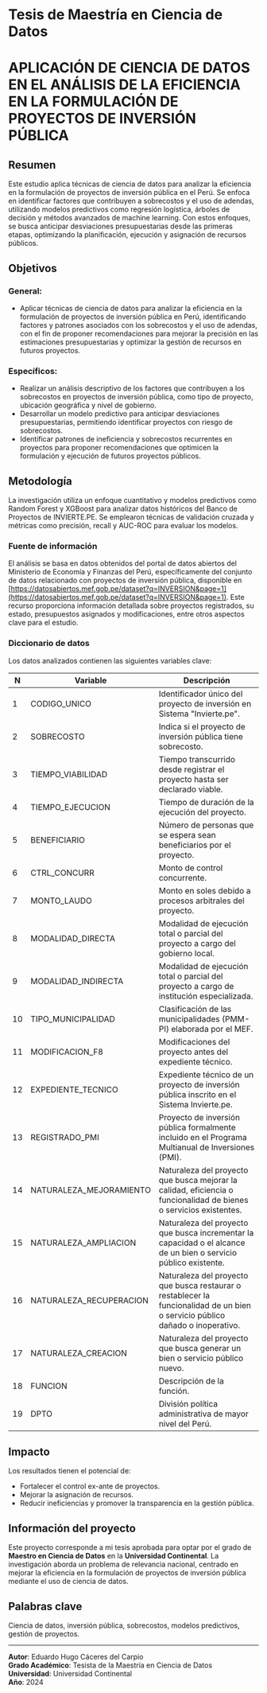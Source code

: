 # Tesis de Maestría en Ciencia de Datos  
# APLICACIÓN DE CIENCIA DE DATOS EN EL ANÁLISIS DE LA EFICIENCIA EN LA FORMULACIÓN DE PROYECTOS DE INVERSIÓN PÚBLICA  

## Resumen  
Este estudio aplica técnicas de ciencia de datos para analizar la eficiencia en la formulación de proyectos de inversión pública en el Perú. Se enfoca en identificar factores que contribuyen a sobrecostos y el uso de adendas, utilizando modelos predictivos como regresión logística, árboles de decisión y métodos avanzados de machine learning. Con estos enfoques, se busca anticipar desviaciones presupuestarias desde las primeras etapas, optimizando la planificación, ejecución y asignación de recursos públicos.  

## Objetivos  
### General:  
- Aplicar técnicas de ciencia de datos para analizar la eficiencia en la formulación de proyectos de inversión pública en Perú, identificando factores y patrones asociados con los sobrecostos y el uso de adendas, con el fin de proponer recomendaciones para mejorar la precisión en las estimaciones presupuestarias y optimizar la gestión de recursos en futuros proyectos.  

### Específicos:  
- Realizar un análisis descriptivo de los factores que contribuyen a los sobrecostos en proyectos de inversión pública, como tipo de proyecto, ubicación geográfica y nivel de gobierno.  
- Desarrollar un modelo predictivo para anticipar desviaciones presupuestarias, permitiendo identificar proyectos con riesgo de sobrecostos.  
- Identificar patrones de ineficiencia y sobrecostos recurrentes en proyectos para proponer recomendaciones que optimicen la formulación y ejecución de futuros proyectos públicos. 

## Metodología  
La investigación utiliza un enfoque cuantitativo y modelos predictivos como Random Forest y XGBoost para analizar datos históricos del Banco de Proyectos de INVIERTE.PE. Se emplearon técnicas de validación cruzada y métricas como precisión, recall y AUC-ROC para evaluar los modelos.  

### Fuente de información  
El análisis se basa en datos obtenidos del portal de datos abiertos del Ministerio de Economía y Finanzas del Perú, específicamente del conjunto de datos relacionado con proyectos de inversión pública, disponible en [https://datosabiertos.mef.gob.pe/dataset?q=INVERSION&page=1](https://datosabiertos.mef.gob.pe/dataset?q=INVERSION&page=1). Este recurso proporciona información detallada sobre proyectos registrados, su estado, presupuestos asignados y modificaciones, entre otros aspectos clave para el estudio.  

### Diccionario de datos  
Los datos analizados contienen las siguientes variables clave:

| N  | **Variable**               | **Descripción**                                                                                                                                             |
|----|----------------------------|-------------------------------------------------------------------------------------------------------------------------------------------------------------|
| 1  | CODIGO_UNICO               | Identificador único del proyecto de inversión en Sistema "Invierte.pe".                                                                                     |
| 2  | SOBRECOSTO                 | Indica si el proyecto de inversión pública tiene sobrecosto.                                                                                                |
| 3  | TIEMPO_VIABILIDAD          | Tiempo transcurrido desde registrar el proyecto hasta ser declarado viable.                                                                                 |
| 4  | TIEMPO_EJECUCION           | Tiempo de duración de la ejecución del proyecto.                                                                                                            |
| 5  | BENEFICIARIO               | Número de personas que se espera sean beneficiarios por el proyecto.                                                                                        |
| 6  | CTRL_CONCURR               | Monto de control concurrente.                                                                                                                               |
| 7  | MONTO_LAUDO                | Monto en soles debido a procesos arbitrales del proyecto.                                                                                                   |
| 8  | MODALIDAD_DIRECTA          | Modalidad de ejecución total o parcial del proyecto a cargo del gobierno local.                                                                             |
| 9  | MODALIDAD_INDIRECTA        | Modalidad de ejecución total o parcial del proyecto a cargo de institución especializada.                                                                   |
| 10 | TIPO_MUNICIPALIDAD         | Clasificación de las municipalidades (PMM-PI) elaborada por el MEF.                                                                                         |
| 11 | MODIFICACION_F8            | Modificaciones del proyecto antes del expediente técnico.                                                                                                   |
| 12 | EXPEDIENTE_TECNICO         | Expediente técnico de un proyecto de inversión pública inscrito en el Sistema Invierte.pe.                                                                  |
| 13 | REGISTRADO_PMI             | Proyecto de inversión pública formalmente incluido en el Programa Multianual de Inversiones (PMI).                                                          |
| 14 | NATURALEZA_MEJORAMIENTO    | Naturaleza del proyecto que busca mejorar la calidad, eficiencia o funcionalidad de bienes o servicios existentes.                                          |
| 15 | NATURALEZA_AMPLIACION      | Naturaleza del proyecto que busca incrementar la capacidad o el alcance de un bien o servicio público existente.                                            |
| 16 | NATURALEZA_RECUPERACION    | Naturaleza del proyecto que busca restaurar o restablecer la funcionalidad de un bien o servicio público dañado o inoperativo.                              |
| 17 | NATURALEZA_CREACION        | Naturaleza del proyecto que busca generar un bien o servicio público nuevo.                                                                                 |
| 18 | FUNCION                    | Descripción de la función.                                                                                                                                  |
| 19 | DPTO                       | División política administrativa de mayor nivel del Perú.                                                                                                   |

## Impacto
Los resultados tienen el potencial de:
- Fortalecer el control ex-ante de proyectos.
- Mejorar la asignación de recursos.
- Reducir ineficiencias y promover la transparencia en la gestión pública.

## Información del proyecto
Este proyecto corresponde a mi tesis aprobada para optar por el grado de **Maestro en Ciencia de Datos** en la **Universidad Continental**. La investigación aborda un problema de relevancia nacional, centrado en mejorar la eficiencia en la formulación de proyectos de inversión pública mediante el uso de ciencia de datos.

## Palabras clave
Ciencia de datos, inversión pública, sobrecostos, modelos predictivos, gestión de proyectos.

---

**Autor**: Eduardo Hugo Cáceres del Carpio  
**Grado Académico**: Tesista de la Maestría en Ciencia de Datos  
**Universidad**: Universidad Continental  
**Año**: 2024
